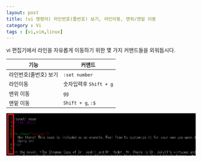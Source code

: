 ```yaml
---
layout: post
title: (vi 명령어) 라인번호(줄번호) 보기, 라인이동, 맨위/맨밑 이동
category : Vi
tags : [vi,vim,linux]
---
```


vi 편집기에서 라인을 자유롭게 이동하기 위한 몇 가지 커맨드들을 외워둡시다.

|기능|커맨드|
|----|----|
|라인번호(줄번호) 보기|`:set number`|
|라인이동|숫자입력후 `Shift + g`|
|맨위 이동|`gg`|
|맨밑 이동|`Shift + g`, `:$`|

![라인보기](/assets/img/7.png)
